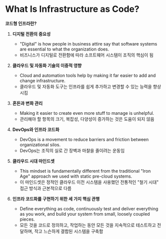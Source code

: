 # What Is Infrastructure as Code?

**코드형 인프라란?**

1. **디지털 전환의 중요성**

    - "Digital" is how people in business attire say that software systems are essential to what the organization does.
    - 비즈니스가 디지털로 전환함에 따라 소프트웨어 시스템이 조직의 핵심이 됨

2. **클라우드 및 자동화 기술의 이중적 영향**

    - Cloud and automation tools help by making it far easier to add and change infrastructure.
    - 클라우드 및 자동화 도구는 인프라를 쉽게 추가하고 변경할 수 있는 능력을 향상시킴

3. **혼돈과 변화 관리**

    - Making it easier to create even more stuff to manage is unhelpful.
    - 관리해야 할 항목의 크기, 복잡성, 다양성이 증가하는 것은 도움이 되지 않음

4. **DevOps와 인프라 코드화**

    - DevOps is a movement to reduce barriers and friction between organizational silos.
    - DevOps는 조직의 실로 간 장벽과 마찰을 줄이려는 운동임

5. **클라우드 시대 마인드셋**

    - This mindset is fundamentally different from the traditional "Iron Age" approach we used with static pre-cloud systems.
    - 이 마인드셋은 정적인 클라우드 이전 시스템을 사용했던 전통적인 "철기 시대" 접근 방식과 근본적으로 다름

6. **인프라 코드화를 구현하기 위한 세 가지 핵심 관행**
    - Define everything as code, continuously test and deliver everything as you work, and build your system from small, loosely coupled pieces.
    - 모든 것을 코드로 정의하고, 작업하는 동안 모든 것을 지속적으로 테스트하고 전달하며, 작고 느슨하게 결합된 시스템을 구축함

